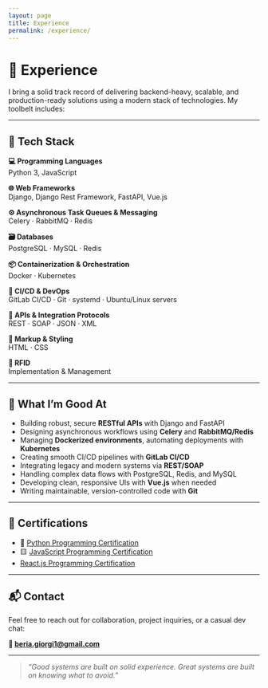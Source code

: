 ```yaml
---
layout: page
title: Experience
permalink: /experience/
---
```


# 💼 Experience

I bring a solid track record of delivering backend-heavy, scalable, and production-ready solutions using a modern stack of technologies. My toolbelt includes:

---

## 🧰 Tech Stack

**💻 Programming Languages**  
Python 3, JavaScript

**🌐 Web Frameworks**  
Django, Django Rest Framework, FastAPI, Vue.js

**⚙️ Asynchronous Task Queues & Messaging**  
Celery · RabbitMQ · Redis

**🗃️ Databases**  
PostgreSQL · MySQL · Redis

**📦 Containerization & Orchestration**  
Docker · Kubernetes

**🔁 CI/CD & DevOps**  
GitLab CI/CD · Git · systemd · Ubuntu/Linux servers

**📡 APIs & Integration Protocols**  
REST · SOAP · JSON · XML

**🧱 Markup & Styling**  
HTML · CSS

**📶 RFID**  
Implementation & Management

---

## 🧠 What I’m Good At

- Building robust, secure **RESTful APIs** with Django and FastAPI
- Designing asynchronous workflows using **Celery** and **RabbitMQ/Redis**
- Managing **Dockerized environments**, automating deployments with **Kubernetes**
- Creating smooth CI/CD pipelines with **GitLab CI/CD**
- Integrating legacy and modern systems via **REST/SOAP**
- Handling complex data flows with PostgreSQL, Redis, and MySQL
- Developing clean, responsive UIs with **Vue.js** when needed
- Writing maintainable, version-controlled code with **Git**

---

## 📜 Certifications

- 🐍 [Python Programming Certification](https://www.certiport.com/portal/Pages/PrintTranscriptInfo.aspx?action=Cert&format=pdf&id=471)
- 🟨 [JavaScript Programming Certification](https://www.certiport.com/portal/Pages/PrintTranscriptInfo.aspx?action=Cert&format=pdf&id=469)
-  [React.js Programming Certification]()
---

## 📬 Contact

Feel free to reach out for collaboration, project inquiries, or a casual dev chat:

**📧 [beria.giorgi1@gmail.com](mailto:beria.giorgi1@gmail.com)**

---

> _“Good systems are built on solid experience. Great systems are built on knowing what to avoid.”_
